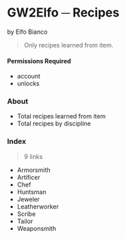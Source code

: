 # GW2Elfo ─ Recipes
by Elfo Bianco

> Only recipes learned from item.

#### Permissions Required
* account
* unlocks

### About
* Total recipes learned from item
* Total recipes by discipline

### Index
> 9 links
* Armorsmith
* Artificer
* Chef
* Huntsman
* Jeweler
* Leatherworker
* Scribe
* Tailor
* Weaponsmith
